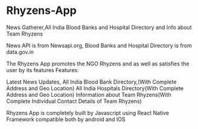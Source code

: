 # Rhyzens-App
News Gatherer,All India Blood Banks and Hospital Directory and Info about Team Rhyzens

News API is from Newsapi.org, Blood Banks and Hospital Directory is from data.gov.in

The Rhyzens App promotes the NGO Rhyzens and as well as satisfies the user by its features
Features:

Latest News Updates,
All India Blood Bank Directory,(With Complete Address and Geo Location)
All India Hospitals Directory(With Complete Address and Geo Location)
Information about Team Rhyzens(With Complete Individual Contact Details of Team Rhyzens)

Rhyzens App is completely built by Javascript using React Native Framework compatible both by android and IOS
